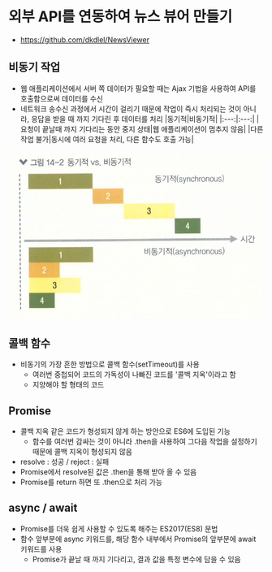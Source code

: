 # 외부 API를 연동하여 뉴스 뷰어 만들기
* https://github.com/dkdlel/NewsViewer

## 비동기 작업
* 웹 애플리케이션에서 서버 쪽 데이터가 필요할 때는 Ajax 기법을 사용하여 API를 호출함으로써 데이터를 수신
* 네트워크 송수신 과정에서 시간이 걸리기 때문에 작업이 즉시 처리되는 것이 아니라, 응답을 받을 때 까지 기다린 후 데이터를 처리
|동기적|비동기적|
|:---:|:---:|
|요청이 끝날때 까지 기다리는 동안 중지 상태|웹 애플리케이션이 멈추지 않음|
|다른 작업 불가|동시에 여러 요청을 처리, 다른 함수도 호출 가능|

<img src="./image.jpeg" alt="동기적 vs 비동기적" />

## 콜백 함수
* 비동기의 가장 흔한 방법으로 콜백 함수(setTimeout)를 사용
    - 여러번 중첩되어 코드의 가독성이 나빠진 코드를 '콜백 지옥'이라고 함
    - 지양해야 할 형태의 코드

## Promise
* 콜백 지옥 같은 코드가 형성되지 않게 하는 방안으로 ES6에 도입된 기능
    - 함수를 여러번 감싸는 것이 아니라 .then을 사용하여 그다음 작업을 설정하기 때문에 콜백 지옥이 형성되지 않음
* resolve : 성공 / reject : 실패
* Promise에서 resolve된 값은 .then을 통해 받아 올 수 있음
* Promise를 return 하면 또 .then으로 처리 가능

## async / await
* Promise를 더욱 쉽게 사용할 수 있도록 해주는 ES2017(ES8) 문법
* 함수 앞부분에 async 키워드를, 해당 함수 내부에서 Promise의 앞부분에 await 키워드를 사용
    - Promise가 끝날 때 까지 기다리고, 결과 값을 특정 변수에 담을 수 있음